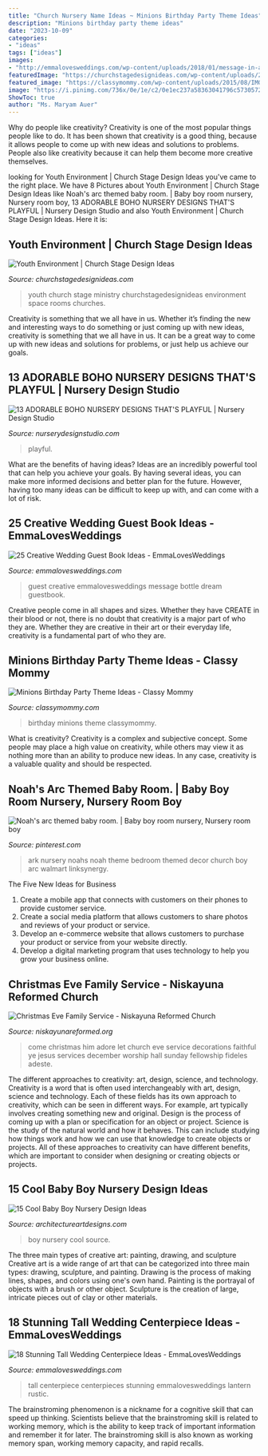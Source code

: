 ```yaml
---
title: "Church Nursery Name Ideas ~ Minions Birthday Party Theme Ideas"
description: "Minions birthday party theme ideas"
date: "2023-10-09"
categories:
- "ideas"
tags: ["ideas"]
images:
- "http://emmalovesweddings.com/wp-content/uploads/2018/01/message-in-a-bottle-wedding-guest-book-ideas.jpg"
featuredImage: "https://churchstagedesignideas.com/wp-content/uploads/2017/10/MM3_9247-1000x667.jpg"
featured_image: "https://classymommy.com/wp-content/uploads/2015/08/IMG_0598.jpg"
image: "https://i.pinimg.com/736x/0e/1e/c2/0e1ec237a58363041796c5730572e6a5--noahs-arc-nursery-noahs-ark-baby-room.jpg"
ShowToc: true
author: "Ms. Maryam Auer"
---
```



Why do people like creativity?
Creativity is one of the most popular things people like to do. It has been shown that creativity is a good thing, because it allows people to come up with new ideas and solutions to problems. People also like creativity because it can help them become more creative themselves.

	

		
looking for Youth Environment | Church Stage Design Ideas you've came to the right place. We have 8 Pictures about Youth Environment | Church Stage Design Ideas like Noah&#039;s arc themed baby room. | Baby boy room nursery, Nursery room boy, 13 ADORABLE BOHO NURSERY DESIGNS THAT&#039;S PLAYFUL | Nursery Design Studio and also Youth Environment | Church Stage Design Ideas. Here it is:
		
    
## Youth Environment | Church Stage Design Ideas

<img loading=lazy src="https://churchstagedesignideas.com/wp-content/uploads/2017/10/MM3_9247-1000x667.jpg" onerror="this.onerror=null;this.src='https://tse3.mm.bing.net/th?id=OIP.zNImng155LM_AjLRaMovfgHaE8&amp;pid=15.1';" alt="Youth Environment | Church Stage Design Ideas">

_Source: churchstagedesignideas.com_

>youth church stage ministry churchstagedesignideas environment space rooms churches. 

	

Creativity is something that we all have in us. Whether it’s finding the new and interesting ways to do something or just coming up with new ideas, creativity is something that we all have in us. It can be a great way to come up with new ideas and solutions for problems, or just help us achieve our goals.

    
## 13 ADORABLE BOHO NURSERY DESIGNS THAT&#039;S PLAYFUL | Nursery Design Studio

<img loading=lazy src="https://www.nurserydesignstudio.com/wp-content/uploads/2020/09/boho-nursery-design-8.png" onerror="this.onerror=null;this.src='https://tse1.mm.bing.net/th?id=OIP.S4db4GHIWR4pqjU2DkB2MgHaLH&amp;pid=15.1';" alt="13 ADORABLE BOHO NURSERY DESIGNS THAT&#039;S PLAYFUL | Nursery Design Studio">

_Source: nurserydesignstudio.com_

>playful. 

	

What are the benefits of having ideas?
Ideas are an incredibly powerful tool that can help you achieve your goals. By having several ideas, you can make more informed decisions and better plan for the future. However, having too many ideas can be difficult to keep up with, and can come with a lot of risk.

    
## 25 Creative Wedding Guest Book Ideas - EmmaLovesWeddings

<img loading=lazy src="http://emmalovesweddings.com/wp-content/uploads/2018/01/message-in-a-bottle-wedding-guest-book-ideas.jpg" onerror="this.onerror=null;this.src='https://tse1.mm.bing.net/th?id=OIP.GsL447NUXMZzY6MzioFMyAHaOj&amp;pid=15.1';" alt="25 Creative Wedding Guest Book Ideas - EmmaLovesWeddings">

_Source: emmalovesweddings.com_

>guest creative emmalovesweddings message bottle dream guestbook. 

	

Creative people come in all shapes and sizes. Whether they have CREATE in their blood or not, there is no doubt that creativity is a major part of who they are. Whether they are creative in their art or their everyday life, creativity is a fundamental part of who they are.

    
## Minions Birthday Party Theme Ideas - Classy Mommy

<img loading=lazy src="https://classymommy.com/wp-content/uploads/2015/08/IMG_0598.jpg" onerror="this.onerror=null;this.src='https://tse3.mm.bing.net/th?id=OIP.9BjioKepljnWhUz8jmRmqAHaKX&amp;pid=15.1';" alt="Minions Birthday Party Theme Ideas - Classy Mommy">

_Source: classymommy.com_

>birthday minions theme classymommy. 

	

What is creativity?
Creativity is a complex and subjective concept. Some people may place a high value on creativity, while others may view it as nothing more than an ability to produce new ideas. In any case, creativity is a valuable quality and should be respected.

    
## Noah&#039;s Arc Themed Baby Room. | Baby Boy Room Nursery, Nursery Room Boy

<img loading=lazy src="https://i.pinimg.com/736x/0e/1e/c2/0e1ec237a58363041796c5730572e6a5--noahs-arc-nursery-noahs-ark-baby-room.jpg" onerror="this.onerror=null;this.src='https://tse4.mm.bing.net/th?id=OIP.cq0Vk2pliLXN_2Mdcry4BAHaFj&amp;pid=15.1';" alt="Noah&#039;s arc themed baby room. | Baby boy room nursery, Nursery room boy">

_Source: pinterest.com_

>ark nursery noahs noah theme bedroom themed decor church boy arc walmart linksynergy. 

	

The Five New Ideas for Business
1. Create a mobile app that connects with customers on their phones to provide customer service. 
2. Create a social media platform that allows customers to share photos and reviews of your product or service. 
3. Develop an e-commerce website that allows customers to purchase your product or service from your website directly. 
4. Develop a digital marketing program that uses technology to help you grow your business online.

    
## Christmas Eve Family Service - Niskayuna Reformed Church

<img loading=lazy src="https://www.niskayunareformed.org/wp-content/uploads/2016/10/childrens-services.jpg" onerror="this.onerror=null;this.src='https://tse2.mm.bing.net/th?id=OIP.YhyNgcQkOwgSgsd1DiXuqQHaE6&amp;pid=15.1';" alt="Christmas Eve Family Service - Niskayuna Reformed Church">

_Source: niskayunareformed.org_

>come christmas him adore let church eve service decorations faithful ye jesus services december worship hall sunday fellowship fideles adeste. 

	

The different approaches to creativity: art, design, science, and technology.
Creativity is a word that is often used interchangeably with art, design, science and technology. Each of these fields has its own approach to creativity, which can be seen in different ways. For example, art typically involves creating something new and original. Design is the process of coming up with a plan or specification for an object or project. Science is the study of the natural world and how it behaves. This can include studying how things work and how we can use that knowledge to create objects or projects. All of these approaches to creativity can have different benefits, which are important to consider when designing or creating objects or projects.

    
## 15 Cool Baby Boy Nursery Design Ideas

<img loading=lazy src="https://www.architectureartdesigns.com/wp-content/uploads/2015/02/953-630x418.jpg" onerror="this.onerror=null;this.src='https://tse4.mm.bing.net/th?id=OIP.bxZU9JKfZLV-h7hPTIzvpAHaE6&amp;pid=15.1';" alt="15 Cool Baby Boy Nursery Design Ideas">

_Source: architectureartdesigns.com_

>boy nursery cool source. 

	

The three main types of creative art: painting, drawing, and sculpture
Creative art is a wide range of art that can be categorized into three main types: drawing, sculpture, and painting. Drawing is the process of making lines, shapes, and colors using one's own hand. Painting is the portrayal of objects with a brush or other object. Sculpture is the creation of large, intricate pieces out of clay or other materials.

    
## 18 Stunning Tall Wedding Centerpiece Ideas - EmmaLovesWeddings

<img loading=lazy src="http://emmalovesweddings.com/wp-content/uploads/2017/09/vintage-tall-wedding-centerpiece-ideas.jpg" onerror="this.onerror=null;this.src='https://tse1.mm.bing.net/th?id=OIP.pPUFqZnFo9Zc8GDaqghn7gHaMS&amp;pid=15.1';" alt="18 Stunning Tall Wedding Centerpiece Ideas - EmmaLovesWeddings">

_Source: emmalovesweddings.com_

>tall centerpiece centerpieces stunning emmalovesweddings lantern rustic. 

	

The brainstroming phenomenon is a nickname for a cognitive skill that can speed up thinking. Scientists believe that the brainstroming skill is related to working memory, which is the ability to keep track of important information and remember it for later. The brainstroming skill is also known as working memory span, working memory capacity, and rapid recalls.

